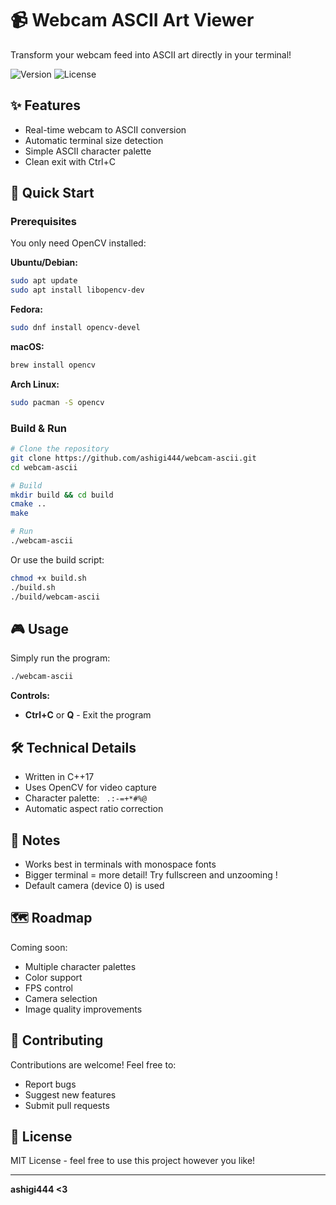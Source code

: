 # 📹 Webcam ASCII Art Viewer

Transform your webcam feed into ASCII art directly in your terminal!

![Version](https://img.shields.io/badge/version-0.1.0-blue)
![License](https://img.shields.io/badge/license-MIT-green)

## ✨ Features

- Real-time webcam to ASCII conversion
- Automatic terminal size detection
- Simple ASCII character palette
- Clean exit with Ctrl+C

## 🚀 Quick Start

### Prerequisites

You only need OpenCV installed:

**Ubuntu/Debian:**
```bash
sudo apt update
sudo apt install libopencv-dev
```

**Fedora:**
```bash
sudo dnf install opencv-devel
```

**macOS:**
```bash
brew install opencv
```

**Arch Linux:**
```bash
sudo pacman -S opencv
```

### Build & Run

```bash
# Clone the repository
git clone https://github.com/ashigi444/webcam-ascii.git
cd webcam-ascii

# Build
mkdir build && cd build
cmake ..
make

# Run
./webcam-ascii
```

Or use the build script:
```bash
chmod +x build.sh
./build.sh
./build/webcam-ascii
```

## 🎮 Usage

Simply run the program:
```bash
./webcam-ascii
```

**Controls:**
- **Ctrl+C** or **Q** - Exit the program

## 🛠️ Technical Details

- Written in C++17
- Uses OpenCV for video capture
- Character palette: ` .:-=+*#%@`
- Automatic aspect ratio correction

## 📝 Notes

- Works best in terminals with monospace fonts
- Bigger terminal = more detail! Try fullscreen and unzooming !
- Default camera (device 0) is used

## 🗺️ Roadmap

Coming soon:
- Multiple character palettes
- Color support
- FPS control
- Camera selection
- Image quality improvements

## 🤝 Contributing

Contributions are welcome! Feel free to:
- Report bugs
- Suggest new features
- Submit pull requests

## 📄 License

MIT License - feel free to use this project however you like!

---

**ashigi444 <3**